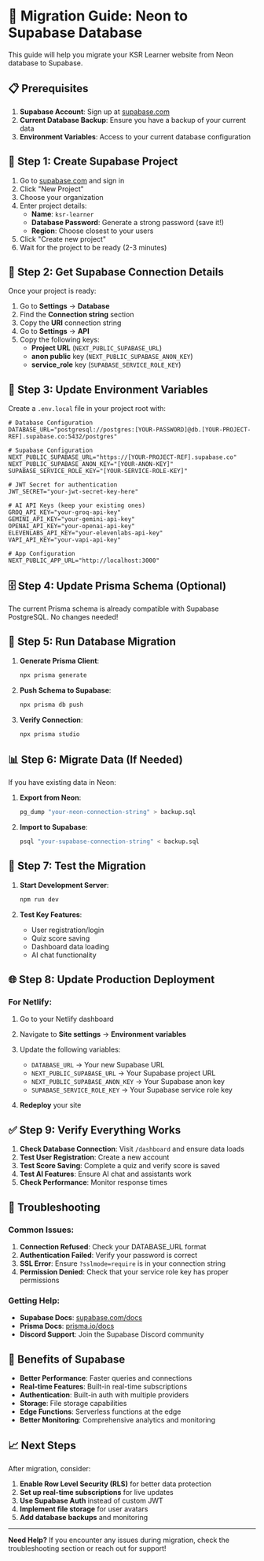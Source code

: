 # 🚀 Migration Guide: Neon to Supabase Database

This guide will help you migrate your KSR Learner website from Neon database to Supabase.

## 📋 Prerequisites

1. **Supabase Account**: Sign up at [supabase.com](https://supabase.com)
2. **Current Database Backup**: Ensure you have a backup of your current data
3. **Environment Variables**: Access to your current database configuration

## 🔧 Step 1: Create Supabase Project

1. Go to [supabase.com](https://supabase.com) and sign in
2. Click "New Project"
3. Choose your organization
4. Enter project details:
   - **Name**: `ksr-learner`
   - **Database Password**: Generate a strong password (save it!)
   - **Region**: Choose closest to your users
5. Click "Create new project"
6. Wait for the project to be ready (2-3 minutes)

## 🔑 Step 2: Get Supabase Connection Details

Once your project is ready:

1. Go to **Settings** → **Database**
2. Find the **Connection string** section
3. Copy the **URI** connection string
4. Go to **Settings** → **API**
5. Copy the following keys:
   - **Project URL** (`NEXT_PUBLIC_SUPABASE_URL`)
   - **anon public** key (`NEXT_PUBLIC_SUPABASE_ANON_KEY`)
   - **service_role** key (`SUPABASE_SERVICE_ROLE_KEY`)

## 📝 Step 3: Update Environment Variables

Create a `.env.local` file in your project root with:

```env
# Database Configuration
DATABASE_URL="postgresql://postgres:[YOUR-PASSWORD]@db.[YOUR-PROJECT-REF].supabase.co:5432/postgres"

# Supabase Configuration
NEXT_PUBLIC_SUPABASE_URL="https://[YOUR-PROJECT-REF].supabase.co"
NEXT_PUBLIC_SUPABASE_ANON_KEY="[YOUR-ANON-KEY]"
SUPABASE_SERVICE_ROLE_KEY="[YOUR-SERVICE-ROLE-KEY]"

# JWT Secret for authentication
JWT_SECRET="your-jwt-secret-key-here"

# AI API Keys (keep your existing ones)
GROQ_API_KEY="your-groq-api-key"
GEMINI_API_KEY="your-gemini-api-key"
OPENAI_API_KEY="your-openai-api-key"
ELEVENLABS_API_KEY="your-elevenlabs-api-key"
VAPI_API_KEY="your-vapi-api-key"

# App Configuration
NEXT_PUBLIC_APP_URL="http://localhost:3000"
```

## 🗄️ Step 4: Update Prisma Schema (Optional)

The current Prisma schema is already compatible with Supabase PostgreSQL. No changes needed!

## 🚀 Step 5: Run Database Migration

1. **Generate Prisma Client**:
   ```bash
   npx prisma generate
   ```

2. **Push Schema to Supabase**:
   ```bash
   npx prisma db push
   ```

3. **Verify Connection**:
   ```bash
   npx prisma studio
   ```

## 📊 Step 6: Migrate Data (If Needed)

If you have existing data in Neon:

1. **Export from Neon**:
   ```bash
   pg_dump "your-neon-connection-string" > backup.sql
   ```

2. **Import to Supabase**:
   ```bash
   psql "your-supabase-connection-string" < backup.sql
   ```

## 🧪 Step 7: Test the Migration

1. **Start Development Server**:
   ```bash
   npm run dev
   ```

2. **Test Key Features**:
   - User registration/login
   - Quiz score saving
   - Dashboard data loading
   - AI chat functionality

## 🌐 Step 8: Update Production Deployment

### For Netlify:

1. Go to your Netlify dashboard
2. Navigate to **Site settings** → **Environment variables**
3. Update the following variables:
   - `DATABASE_URL` → Your new Supabase URL
   - `NEXT_PUBLIC_SUPABASE_URL` → Your Supabase project URL
   - `NEXT_PUBLIC_SUPABASE_ANON_KEY` → Your Supabase anon key
   - `SUPABASE_SERVICE_ROLE_KEY` → Your Supabase service role key

4. **Redeploy** your site

## ✅ Step 9: Verify Everything Works

1. **Check Database Connection**: Visit `/dashboard` and ensure data loads
2. **Test User Registration**: Create a new account
3. **Test Score Saving**: Complete a quiz and verify score is saved
4. **Test AI Features**: Ensure AI chat and assistants work
5. **Check Performance**: Monitor response times

## 🔧 Troubleshooting

### Common Issues:

1. **Connection Refused**: Check your DATABASE_URL format
2. **Authentication Failed**: Verify your password is correct
3. **SSL Error**: Ensure `?sslmode=require` is in your connection string
4. **Permission Denied**: Check that your service role key has proper permissions

### Getting Help:

- **Supabase Docs**: [supabase.com/docs](https://supabase.com/docs)
- **Prisma Docs**: [prisma.io/docs](https://prisma.io/docs)
- **Discord Support**: Join the Supabase Discord community

## 🎉 Benefits of Supabase

- **Better Performance**: Faster queries and connections
- **Real-time Features**: Built-in real-time subscriptions
- **Authentication**: Built-in auth with multiple providers
- **Storage**: File storage capabilities
- **Edge Functions**: Serverless functions at the edge
- **Better Monitoring**: Comprehensive analytics and monitoring

## 📈 Next Steps

After migration, consider:

1. **Enable Row Level Security (RLS)** for better data protection
2. **Set up real-time subscriptions** for live updates
3. **Use Supabase Auth** instead of custom JWT
4. **Implement file storage** for user avatars
5. **Add database backups** and monitoring

---

**Need Help?** If you encounter any issues during migration, check the troubleshooting section or reach out for support!
